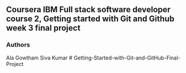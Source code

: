 ## Coursera IBM Full stack software developer course 2, Getting started with Git and Github week 3 final project

### Authors
Ala Gowtham Siva Kumar
#   G e t t i n g - S t a r t e d - w i t h - G i t - a n d - G i t H u b - F i n a l - P r o j e c t  
 
